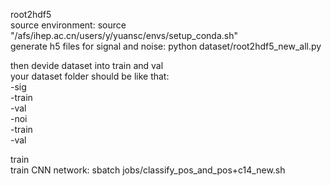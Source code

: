 root2hdf5  
  source environment: source "/afs/ihep.ac.cn/users/y/yuansc/envs/setup_conda.sh"  
  generate h5 files for signal and noise: python dataset/root2hdf5_new_all.py  
      
then devide dataset into train and val  
  your dataset folder should be like that:  
    -sig  
      -train  
      -val  
    -noi  
      -train  
      -val  
    
train  
  train CNN network: sbatch jobs/classify_pos_and_pos+c14_new.sh  

